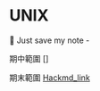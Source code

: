 # UNIX

:school: Just save my note - 

期中範圍 []

期末範圍 [Hackmd_link](https://hackmd.io/DFKtmqVITTuBFRusOdmHiQ)

